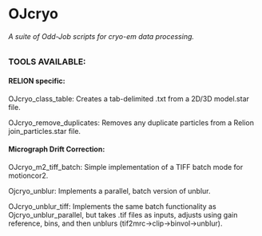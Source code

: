 # OJcryo
###### A suite of Odd-Job scripts for cryo-em data processing.

### TOOLS AVAILABLE:

#### RELION specific:

OJcryo_class_table: Creates a tab-delimited .txt from a 2D/3D model.star file.

OJcryo_remove_duplicates: Removes any duplicate particles from a Relion join_particles.star file.


#### Micrograph Drift Correction:

OJcryo_m2_tiff_batch: Simple implementation of a TIFF batch mode for motioncor2.

Ojcryo_unblur: Implements a parallel, batch version of unblur.

OJcryo_unblur_tiff: Implements the same batch functionality as Ojcryo_unblur_parallel, but takes .tif files as inputs, adjusts using gain reference, bins, and then unblurs (tif2mrc->clip->binvol->unblur).
